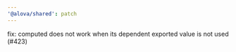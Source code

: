 ```yaml
---
'@alova/shared': patch
---
```


fix: computed does not work when its dependent exported value is not used (#423)
